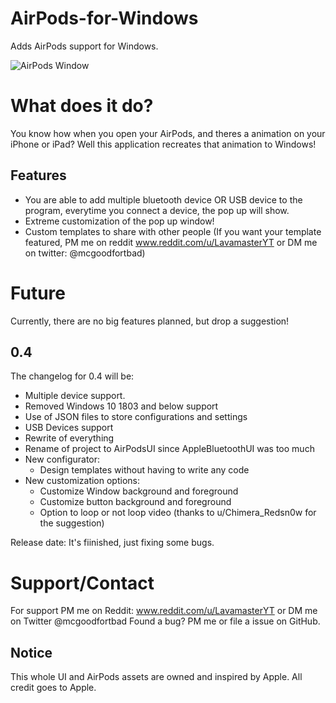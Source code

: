 # AirPods-for-Windows
Adds AirPods support for Windows.

![AirPods Window](https://i.imgur.com/c3MPvTG.png)

# What does it do?
You know how when you open your AirPods, and theres a animation on your iPhone or iPad? Well this application recreates that animation to Windows!

## Features
- You are able to add multiple bluetooth device OR USB device to the program, everytime you connect a device, the pop up will show.
- Extreme customization of the pop up window!
- Custom templates to share with other people (If you want your template featured, PM me on reddit www.reddit.com/u/LavamasterYT or DM me on twitter: @mcgoodfortbad)

# Future
Currently, there are no big features planned, but drop a suggestion!

## 0.4
The changelog for 0.4 will be:
- Multiple device support.
- Removed Windows 10 1803 and below support
- Use of JSON files to store configurations and settings
- USB Devices support
- Rewrite of everything
- Rename of project to AirPodsUI since AppleBluetoothUI was too much
- New configurator:
  - Design templates without having to write any code
- New customization options:
  - Customize Window background and foreground
  - Customize button background and foreground
  - Option to loop or not loop video (thanks to u/Chimera_Redsn0w for the suggestion)

Release date: It's fiinished, just fixing some bugs.

# Support/Contact
For support PM me on Reddit: www.reddit.com/u/LavamasterYT or DM me on Twitter @mcgoodfortbad
Found a bug? PM me or file a issue on GitHub.

## Notice
This whole UI and AirPods assets are owned and inspired by Apple. All credit goes to Apple.
